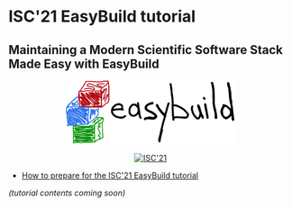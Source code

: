 # ISC'21 EasyBuild tutorial

## Maintaining a Modern Scientific Software Stack Made Easy with EasyBuild

<p align="center"><a href="https://easybuild.io"><img src="../../img/easybuild_logo_alpha.png" alt="EasyBuild logo" width="300px"/></a></p>
<p align="center"><a href="https://www.isc-hpc.com/"><img src="../../img/isc21_logo_with_date.png" alt="ISC'21" width="300px"/></a></p>

* [How to prepare for the ISC'21 EasyBuild tutorial](getting_ready.md)

*(tutorial contents coming soon)*
